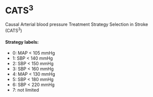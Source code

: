 # CATS<sup>3</sup>
Causal Arterial blood pressure Treatment Strategy Selection in Stroke (CATS<sup>3</sup>)


#### Strategy labels:

- 0: MAP < 105 mmHg
- 1: SBP < 140 mmHg
- 2: SBP < 150 mmHg
- 3: SBP < 160 mmHg
- 4: MAP < 130 mmHg
- 5: SBP < 180 mmHg
- 6: SBP < 220 mmHg
- 7: not limited
